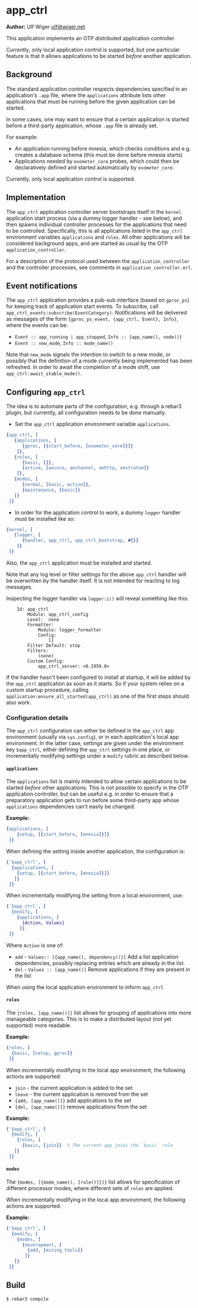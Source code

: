 # app_ctrl

**Author:** Ulf Wiger <ulf@wiger.net>

This application implements an OTP distributed application controller.

Currently, only local application control is supported, but one particular
feature is that it allows applications to be started *before* another
application.

## Background

The standard application controller respects dependencies specified in
an application's `.app` file, where the `applications` attribute lists
other applications that must be running before the given application can
be started.

In some cases, one may want to ensure that a certain application is started
before a third-party application, whose `.app` file is already set.

For example:

* An application running before mnesia, which checks conditions and
  e.g. creates a database schema (this must be done before mnesia starts)
* Applications needed by `exometer_core` probes, which could then be
  declaratively defined and started automatically by `exometer_core`.
  
Currently, only local application control is supported.

## Implementation

The `app_ctrl` application controller server bootstraps itself in the `kernel`
application start process (via a dummy logger handler - see below), and then
spawns individual controller processes for the applications that need to be
controlled. Specifically, this is all applications listed in the `app_ctrl`
environment variables `applications` and `roles`. All other applications
will be considered background apps, and are started as usual by the OTP
`application_controller`.

For a description of the protocol used between the `application_controller`
and the controller processes, see comments in `application_controller.erl`.

## Event notifications

The `app_ctrl` application provides a pub-sub interface (based on `gproc_ps`)
for keeping track of application start events. To subscribe, call
`app_ctrl_events:subscribe(EventCategory)`. Notifications will be delivered
as messages of the form `{gproc_ps_event, {app_ctrl, Event}, Info}`, where
the events can be:

* `Event :: app_running | app_stopped`, `Info :: {app_name(), node()}`
* `Event :: new_mode`, `Info :: mode_name()`

Note that `new_mode` signals the intention to switch to a new mode, or
possibly that the definition of a mode currently being implemented has been
refreshed. In order to await the completion of a mode shift, use
`app_ctrl:await_stable_mode()`.

## Configuring `app_ctrl`

The idea is to automate parts of the configuration, e.g. through a rebar3
plugin, but currently, all configuration needs to be done manually.

* Set the `app_ctrl` application environment variable `applications`.

```erlang
{app_ctrl, [
   {applications, [
      {gproc, [{start_before, [exometer_core]}]}
    ]},
   {roles, [
      {basic, []},
      {active, [aecore, aechannel, aehttp, aestratum]}
    ]},
   {modes, [
      {normal, [basic, active]},
      {maintenance, [basic]}
   ]}
 ]}
```
* In order for the application control to work, a dummy `logger` handler
  must be installed like so:

```erlang
{kernel, [
   {logger, [
      {handler, app_ctrl, app_ctrl_bootstrap, #{}}
    ]}
 ]}
```
Also, the `app_ctrl` application must be installed and started.

Note that any log level or filter settings for the above `app_ctrl`
handler will be overwritten by the handler itself.
It is not intended for reacting to log messages.

Inspecting the logger handler via `logger:i()` will reveal something like this:

```
    Id: app_ctrl
        Module: app_ctrl_config
        Level:  none
        Formatter:
            Module: logger_formatter
            Config:
                []
        Filter Default: stop
        Filters:
            (none)
        Custom Config:
            app_ctrl_server: <0.1959.0>
```

If the handler hasn't been configured to install at startup, it will be
added by the `app_ctrl` application as soon as it starts. So if your
system relies on a custom startup procedure, calling
`application:ensure_all_started(app_ctrl)` as one of the first steps
should also work.

### Configuration details

The `app_ctrl` configuration can either be defined in the `app_ctrl` app
environment (usually via `sys.config`), or in each application's local app
environment. In the latter case, settings are given under the environment key
`$app_ctrl`, either defining the `app_ctrl` settings in one place, or
incrementally modifying settings under a `modify` rubric as described below.

#### `applications`

The `applications` list is mainly intended to allow certain applications
to be started _before_ other applications. This is not possible to specify
in the OTP application controller, but can be useful e.g. in order to ensure 
that a preparatory application gets to run before some third-party app whose
`applications` dependencies can't easily be changed.

**Example:**
```erlang
{applications, [
    {setup, [{start_before, [mnesia]}]}
 ]}
```
When defining the setting inside another application, the configuration is:

```erlang
{'$app_ctrl', [
  {applications, [
    {setup, [{start_before, [mnesia]}]}
   ]}
 ]}
```
When incrementally modifying the setting from a local environment, use:

```erlang
{'$app_ctrl', [
  {modify, [
    {applications, [
      {Action, Values}
     ]}
 ]}
```

Where `Action` is one of:

* `add` - `Values:: [{app_name(), dependency()}]`
  Add a list application dependencies, possibly replacing entries
  which are already in the list.
* `del` - `Values :: [app_name()]`
  Remove applications if they are present in the list

When using the local application environment to inform `app_ctrl`

#### `roles`

The `{roles, [app_name()]}` list allows for grouping of applications into more
manageable categories. This is to make a distributed layout (not yet supported)
more readable.

**Example:**
```erlang
{roles, [
  {basic, [setup, gproc]}
 ]}
```

When incrementally modifying in the local app environment, the following actions
are supported:

* `join` - the current application is added to the set
* `leave` - the current application is removed from the set
* `{add, [app_name()]}` add applications to the set
* `{del, [app_name()]}` remove applications from the set

**Example:**
```erlang
{'$app_ctrl', [
  {modify, [
    {roles, [
      {basic, [join]}  % The current app joins the `basic` role
   ]}
 ]}
```

#### `modes`

The `{modes, [{mode_name(), [role()]}]}` list allows for specification of
different processor modes, where different sets of `roles` are applied.

When incrementally modifying in the local app environment, the following
actions are supported:

**Example:**
```erlang
{'$app_ctrl', [
  {modify, [
    {modes, [
      {development, [
        {add, [mining_tools]}
       ]}
   ]}
 ]}
```

## Build

    $ rebar3 compile
